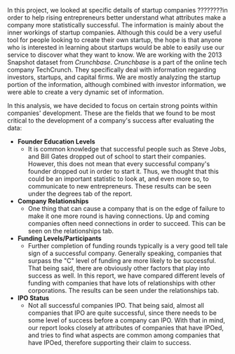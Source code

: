 In this project, we looked at specific details of startup companies ????????in order to help rising
entrepreneurs better understand what attributes make a company more statistically successful.
The information is mainly about the inner workings of startup companies. Although this could
be a very useful tool for people looking to create their own startup, the hope is that
anyone who is interested in learning about startups would be able to easily use our service
to discover what they want to know. We are working with the 2013 Snapshot dataset from _Crunchbase_.
_Crunchbase_ is a part of the online tech company TechCrunch. They specifically deal with information
regarding investors, startups, and capital firms. We are mostly analyzing the startup
portion of the information, although combined with investor information, we were able to create a
very dynamic set of information.

In this analysis, we have decided to focus on certain strong points within companies' development.
These are the fields that we found to be most critical to the development of a company's success
after evaluating the data:

- **Founder Education Levels**
  - It is common knowledge that successful people such as Steve Jobs, and Bill Gates dropped out
  of school to start their companies. However, this does not mean that every successful company's
  founder dropped out in order to start it. Thus, we thought that this could be an important
  statistic to look at, and even more so, to communicate to new entrepreneurs. These results can be
  seen under the degrees tab of the report.
- **Company Relationships**
  - One thing that can cause a company that is on the edge of failure to make it one more round is
  having connections. Up and coming companies often need connections in order to succeed. This can
  be seen on the relationships tab.
- **Funding Levels/Participants**
  - Further completion of funding rounds typically is a very good tell tale sign of a successful
  company. Generally speaking, companies that surpass the "C" level of funding are more likely
  to be successful. That being said, there are obviously other factors that play into success
  as well. In this report, we have compared different levels of funding with companies that have
  lots of relationships with other corporations. The results can be seen under the relationships tab.  
- **IPO Status**
  - Not all successful companies IPO. That being said, almost all companies that IPO are quite successful,
  since there needs to be some level of success before a company can IPO. With that in mind, our report looks
  closely at attributes of companies that have IPOed, and tries to find what aspects are common among
  companies that have IPOed, therefore supporting their claim to success.
